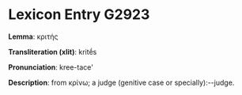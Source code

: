 # Lexicon Entry G2923

**Lemma**: κριτής

**Transliteration (xlit)**: kritḗs

**Pronunciation**: kree-tace'

**Description**:
from κρίνω; a judge (genitive case or specially):--judge.
